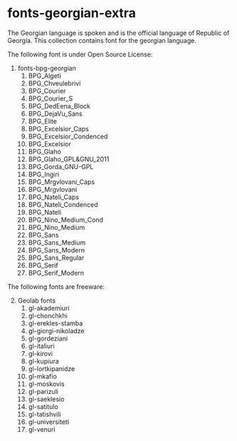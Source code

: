 # fonts-georgian-extra

The Georgian language is spoken and is the official
language of Republic of Georgia. This collection
contains font for the georgian language.

The following font is under Open Source License:

1. fonts-bpg-georgian
    1. BPG_Algeti
    2. BPG_Chveulebrivi
    3. BPG_Courier
    4. BPG_Courier_S
    5. BPG_DedEena_Block
    6. BPG_DejaVu_Sans
    7. BPG_Elite
    8. BPG_Excelsior_Caps
    9. BPG_Excelsior_Condenced
    10. BPG_Excelsior
    11. BPG_Glaho
    12. BPG_Glaho_GPL&GNU_2011
    13. BPG_Gorda_GNU-GPL
    14. BPG_Ingiri
    15. BPG_Mrgvlovani_Caps
    16. BPG_Mrgvlovani
    17. BPG_Nateli_Caps
    18. BPG_Nateli_Condenced
    19. BPG_Nateli
    20. BPG_Nino_Medium_Cond
    21. BPG_Nino_Medium
    22. BPG_Sans
    23. BPG_Sans_Medium
    24. BPG_Sans_Modern
    25. BPG_Sans_Regular
    26. BPG_Serif
    27. BPG_Serif_Modern

The following fonts are freeware:

2. Geolab fonts
    1. gl-akademiuri
    2. gl-chonchkhi
    3. gl-erekles-stamba
    4. gl-giorgi-nikoladze
    5. gl-gordeziani
    6. gl-italiuri
    7. gl-kirovi
    8. gl-kupiura
    9. gl-lortkipanidze
    10. gl-mkafio
    11. gl-moskovis
    12. gl-parizuli
    13. gl-saeklesio
    14. gl-satitulo
    15. gl-tatishvili
    16. gl-universiteti
    17. gl-venuri
